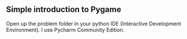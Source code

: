## Simple introduction to Pygame
Open up the problem folder in your python IDE (Interactive Development Environment). I use Pycharm Community Edition.
